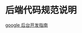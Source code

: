 # 后端代码规范说明 

[google 后台开发指南](http://zh-google-styleguide.readthedocs.io/en/latest/google-python-styleguide/contents/)
